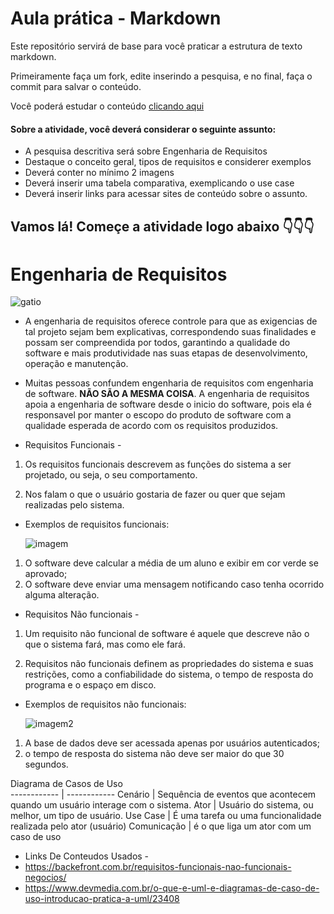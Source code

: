 # Aula prática - Markdown

Este repositório servirá de base para você praticar a estrutura de texto markdown. 

Primeiramente faça um fork, edite inserindo a pesquisa, e no final, faça o commit para salvar o conteúdo.

Você poderá estudar o conteúdo [clicando aqui](https://docs.pipz.com/central-de-ajuda/learning-center/guia-basico-de-markdown#open)

#### Sobre a atividade, você deverá considerar o seguinte assunto:

- A pesquisa descritiva será sobre Engenharia de Requisitos
- Destaque o conceito geral, tipos de requisitos e considerer exemplos
- Deverá conter no mínimo 2 imagens
- Deverá inserir uma tabela comparativa, exemplicando o use case
- Deverá inserir links para acessar sites de conteúdo sobre o assunto.


## Vamos lá! Começe a atividade logo abaixo 👇👇👇

# Engenharia de Requisitos 
![gatio](https://th.bing.com/th/id/R.0fefc6f71a559d92295c793b617e9f68?rik=UwiM93HGpywixA&pid=ImgRaw&r=0)
* A engenharia de requisitos oferece controle para que as exigencias de tal projeto sejam bem explicativas, correspondendo suas finalidades e possam ser compreendida por todos, garantindo a qualidade do software e mais produtividade nas suas etapas de desenvolvimento, operação e manutenção.

* Muitas pessoas confundem engenharia de requisitos com engenharia de software. **NÃO SÃO A MESMA COISA**. A engenharia de requisitos apoia a engenharia de software desde o inicio do software, pois ela é responsavel por manter o escopo do produto de software com a qualidade esperada de acordo com os requisitos produzidos.

* Requisitos Funcionais -

1. Os requisitos funcionais descrevem as funções do sistema a ser projetado, ou seja, o seu comportamento.

2. Nos falam o que o usuário gostaria de fazer ou quer que sejam realizadas pelo sistema.

* Exemplos de requisitos funcionais:

  ![imagem](https://th.bing.com/th/id/OIP.kCjPifwOTH6OurjXXtFICgHaEK?rs=1&pid=ImgDetMain)
1. O software deve calcular a média de um aluno e exibir em cor verde se aprovado;
2. O software deve enviar uma mensagem notificando caso tenha ocorrido alguma alteração.

* Requisitos Não funcionais -

1. Um requisito não funcional de software é aquele que descreve não o que o sistema fará, mas como ele fará.

2. Requisitos não funcionais definem as propriedades do sistema e suas restrições, como a confiabilidade do sistema, o tempo de resposta do programa e o espaço em disco.

* Exemplos de requisitos não funcionais:

  ![imagem2](https://heraldodemexico.com.mx/u/fotografias/m/2023/6/7/f1280x720-742428_874103_5050.jpeg)

1. A base de dados deve ser acessada apenas por usuários autenticados;
2. o tempo de resposta do sistema não deve ser maior do que 30 segundos.

Diagrama   de  Casos de Uso      
------------ | ------------
Cenário      | Sequência de eventos que acontecem quando um usuário interage com o sistema.
Ator         | Usuário do sistema, ou melhor, um tipo de usuário.
Use Case     | É uma tarefa ou uma funcionalidade realizada pelo ator (usuário)
Comunicação  | é o que liga um ator com um caso de uso

* Links De Conteudos Usados -
* https://backefront.com.br/requisitos-funcionais-nao-funcionais-negocios/
* https://www.devmedia.com.br/o-que-e-uml-e-diagramas-de-caso-de-uso-introducao-pratica-a-uml/23408

